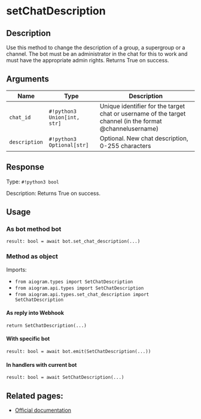 # setChatDescription

## Description

Use this method to change the description of a group, a supergroup or a channel. The bot must be an administrator in the chat for this to work and must have the appropriate admin rights. Returns True on success.


## Arguments

| Name | Type | Description |
| - | - | - |
| `chat_id` | `#!python3 Union[int, str]` | Unique identifier for the target chat or username of the target channel (in the format @channelusername) |
| `description` | `#!python3 Optional[str]` | Optional. New chat description, 0-255 characters |



## Response

Type: `#!python3 bool`

Description: Returns True on success.


## Usage


### As bot method bot

```python3
result: bool = await bot.set_chat_description(...)
```

### Method as object

Imports:

- `from aiogram.types import SetChatDescription`
- `from aiogram.api.types import SetChatDescription`
- `from aiogram.api.types.set_chat_description import SetChatDescription`

#### As reply into Webhook
```python3
return SetChatDescription(...)
```

#### With specific bot
```python3
result: bool = await bot.emit(SetChatDescription(...))
```

#### In handlers with current bot
```python3
result: bool = await SetChatDescription(...)
```


## Related pages:

- [Official documentation](https://core.telegram.org/bots/api#setchatdescription)

